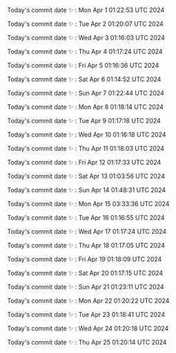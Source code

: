 Today's commit date ✨ : Mon Apr 1 01:22:53 UTC 2024 

Today's commit date ✨ : Tue Apr 2 01:20:07 UTC 2024 

Today's commit date ✨ : Wed Apr 3 01:16:03 UTC 2024 

Today's commit date ✨ : Thu Apr 4 01:17:24 UTC 2024 

Today's commit date ✨ : Fri Apr 5 01:16:36 UTC 2024 

Today's commit date ✨ : Sat Apr 6 01:14:52 UTC 2024 

Today's commit date ✨ : Sun Apr 7 01:22:44 UTC 2024 

Today's commit date ✨ : Mon Apr 8 01:18:14 UTC 2024 

Today's commit date ✨ : Tue Apr 9 01:17:18 UTC 2024 

Today's commit date ✨ : Wed Apr 10 01:16:18 UTC 2024 

Today's commit date ✨ : Thu Apr 11 01:18:03 UTC 2024 

Today's commit date ✨ : Fri Apr 12 01:17:33 UTC 2024 

Today's commit date ✨ : Sat Apr 13 01:03:56 UTC 2024 

Today's commit date ✨ : Sun Apr 14 01:48:31 UTC 2024 

Today's commit date ✨ : Mon Apr 15 03:33:36 UTC 2024 

Today's commit date ✨ : Tue Apr 16 01:16:55 UTC 2024 

Today's commit date ✨ : Wed Apr 17 01:17:24 UTC 2024 

Today's commit date ✨ : Thu Apr 18 01:17:05 UTC 2024 

Today's commit date ✨ : Fri Apr 19 01:18:09 UTC 2024 

Today's commit date ✨ : Sat Apr 20 01:17:15 UTC 2024 

Today's commit date ✨ : Sun Apr 21 01:23:11 UTC 2024 

Today's commit date ✨ : Mon Apr 22 01:20:22 UTC 2024 

Today's commit date ✨ : Tue Apr 23 01:18:41 UTC 2024 

Today's commit date ✨ : Wed Apr 24 01:20:18 UTC 2024 

Today's commit date ✨ : Thu Apr 25 01:20:14 UTC 2024 

